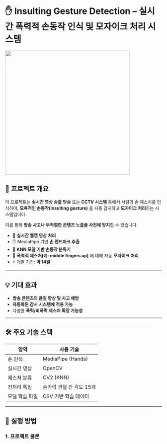 # ✋ Insulting Gesture Detection – 실시간 폭력적 손동작 인식 및 모자이크 처리 시스템
 <img src="https://github.com/user-attachments/assets/e8ca636e-c5a6-44cb-8c7b-bfb9bb03ebe5" width="400" height="400"/>
 
## 📌 프로젝트 개요

이 프로젝트는 **실시간 영상 송출 방송** 또는 **CCTV 시스템** 등에서 사람의 손 제스처를 인식하여, **모욕적인 손동작(insulting gesture)** 을 자동 감지하고 **모자이크 처리**하는 시스템입니다.

이를 통해 **방송 사고나 부적절한 콘텐츠 노출을 사전에 방지**할 수 있습니다.

- 🎥 **실시간 웹캠 영상 처리**
- ✋ MediaPipe 기반 **손 랜드마크 추출**
- 🧠 **KNN 모델 기반 손동작 분류기**
- 🚫 **폭력적 제스처(예: middle fingers up)** 에 대해 자동 **모자이크 처리**
- ⚡ 개발 기간: **약 14일**

---

## 💡 기대 효과

- **방송 콘텐츠의 품질 향상 및 사고 예방**
- **자동화된 감시 시스템에 적용 가능**
- 다양한 **폭력/비폭력 제스처 확장 가능성**

---

## 🛠️ 주요 기술 스택

| 영역            | 사용 기술                     |
|-----------------|-------------------------------|
| 손 인식         | MediaPipe (Hands)             |
| 실시간 영상     | OpenCV                        |
| 제스처 분류     | CV2 (KNN)                     |
| 전처리 특징     | 손가락 관절 간 각도 15개      |
| 모델 학습 파일  | CSV 기반 학습 데이터          |

---

## 🚀 실행 방법

### 1. 프로젝트 클론
